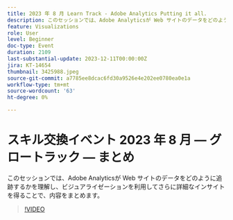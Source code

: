 ```yaml
---
title: 2023 年 8 月 Learn Track - Adobe Analytics Putting it all.
description: このセッションでは、Adobe Analyticsが Web サイトのデータをどのように追跡するかを理解し、ビジュアライゼーションを利用してさらに詳細なインサイトを得ることで、内容をまとめます。
feature: Visualizations
role: User
level: Beginner
doc-type: Event
duration: 2109
last-substantial-update: 2023-12-11T00:00:00Z
jira: KT-14654
thumbnail: 3425988.jpeg
source-git-commit: a7785ee8dcac6fd30a9526e4e202ee0780ea0e1a
workflow-type: tm+mt
source-wordcount: '63'
ht-degree: 0%

---
```



# スキル交換イベント 2023 年 8 月 — グロートラック — まとめ

このセッションでは、Adobe Analyticsが Web サイトのデータをどのように追跡するかを理解し、ビジュアライゼーションを利用してさらに詳細なインサイトを得ることで、内容をまとめます。

>[!VIDEO](https://video.tv.adobe.com/v/3425988/?learn=on)
